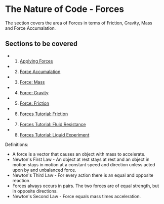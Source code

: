 # The Nature of Code - Forces

The section covers the area of Forces in terms of Friction, Gravity, Mass and Force Accumalation.

## Sections to be covered
- 1. [Applying Forces](Forces_01_ApplyForces)
- 2. [Force Accumalation](Forces_02_Force_Accumulation)
- 3. [Force: Mass](Forces_03_Mass)
- 4. [Force: Gravity](Forces_04_Gravity_On_Math)
- 5. [Force: Friction](Forces_05_Friction)
- 6. [Forces Tutorial: Friction](exercise)
- 7. [Forces Tutorial: Fluid Resistance](Forces_Exercise_Fluid_Resistance)
- 8. [Forces Tutorial: Liquid Experiment](Liquid_Experiment)

Definitions:
- A force is a vector that causes an object with mass to accelerate.
- Newton's First Law - An object at rest stays at rest and an object in motion stays in motion at a constant speed and direction unless acted upon by and unbalanced force.
- Newton's Third Law - For every action there is an equal and opposite reaction.
- Forces always occurs in pairs. The two forces are of equal strength, but in opposite directions.
- Newton's Second Law - Force equals mass times acceleration.
